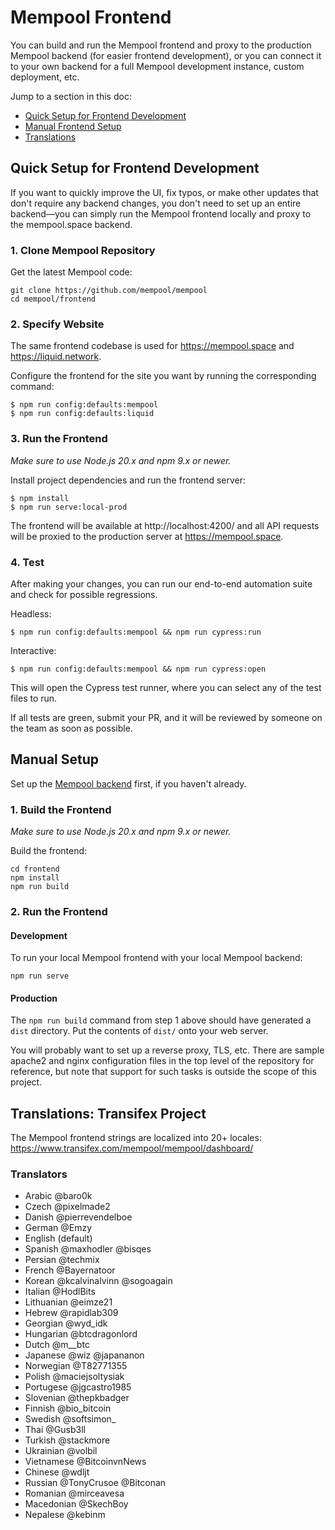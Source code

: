 # Mempool Frontend

You can build and run the Mempool frontend and proxy to the production Mempool backend (for easier frontend development), or you can connect it to your own backend for a full Mempool development instance, custom deployment, etc.

Jump to a section in this doc:
- [Quick Setup for Frontend Development](#quick-setup-for-frontend-development)
- [Manual Frontend Setup](#manual-setup)
- [Translations](#translations-transifex-project)

## Quick Setup for Frontend Development

If you want to quickly improve the UI, fix typos, or make other updates that don't require any backend changes, you don't need to set up an entire backend—you can simply run the Mempool frontend locally and proxy to the mempool.space backend.

### 1. Clone Mempool Repository

Get the latest Mempool code:

```
git clone https://github.com/mempool/mempool
cd mempool/frontend
```

### 2. Specify Website

The same frontend codebase is used for https://mempool.space and https://liquid.network.

Configure the frontend for the site you want by running the corresponding command:

```
$ npm run config:defaults:mempool
$ npm run config:defaults:liquid
```

### 3. Run the Frontend

_Make sure to use Node.js 20.x and npm 9.x or newer._

Install project dependencies and run the frontend server:

```
$ npm install
$ npm run serve:local-prod
```

The frontend will be available at http://localhost:4200/ and all API requests will be proxied to the production server at https://mempool.space.

### 4. Test

After making your changes, you can run our end-to-end automation suite and check for possible regressions.

Headless:

```
$ npm run config:defaults:mempool && npm run cypress:run
```

Interactive:

```
$ npm run config:defaults:mempool && npm run cypress:open
```

This will open the Cypress test runner, where you can select any of the test files to run.

If all tests are green, submit your PR, and it will be reviewed by someone on the team as soon as possible.

## Manual Setup

Set up the [Mempool backend](../backend/) first, if you haven't already.

### 1. Build the Frontend

_Make sure to use Node.js 20.x and npm 9.x or newer._

Build the frontend:

```
cd frontend
npm install
npm run build
```

### 2. Run the Frontend

#### Development

To run your local Mempool frontend with your local Mempool backend:

```
npm run serve
```

#### Production

The `npm run build` command from step 1 above should have generated a `dist` directory. Put the contents of `dist/` onto your web server.

You will probably want to set up a reverse proxy, TLS, etc. There are sample apache2 and nginx configuration files in the top level of the repository for reference, but note that support for such tasks is outside the scope of this project.

## Translations: Transifex Project

The Mempool frontend strings are localized into 20+ locales:
https://www.transifex.com/mempool/mempool/dashboard/

### Translators

* Arabic @baro0k
* Czech @pixelmade2
* Danish @pierrevendelboe
* German @Emzy
* English (default)
* Spanish @maxhodler @bisqes
* Persian @techmix
* French @Bayernatoor
* Korean @kcalvinalvinn @sogoagain
* Italian @HodlBits
* Lithuanian @eimze21
* Hebrew @rapidlab309
* Georgian @wyd_idk
* Hungarian @btcdragonlord
* Dutch @m__btc
* Japanese @wiz @japananon
* Norwegian @T82771355
* Polish @maciejsoltysiak
* Portugese @jgcastro1985
* Slovenian @thepkbadger
* Finnish @bio_bitcoin
* Swedish @softsimon_
* Thai @Gusb3ll
* Turkish @stackmore
* Ukrainian @volbil
* Vietnamese @BitcoinvnNews
* Chinese @wdljt
* Russian @TonyCrusoe @Bitconan
* Romanian @mirceavesa
* Macedonian @SkechBoy
* Nepalese @kebinm
